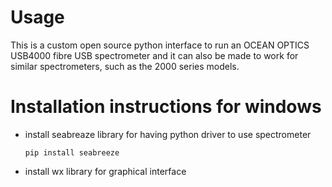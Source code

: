 # Usage

This is a custom open source python interface to run an OCEAN OPTICS USB4000 fibre USB spectrometer and it can also be made to work for similar spectrometers, such as the 2000 series models.

# Installation instructions for windows
  
* install seabreaze library for having python driver to use spectrometer
  
  `pip install seabreeze`
  
* install wx library for graphical interface   
